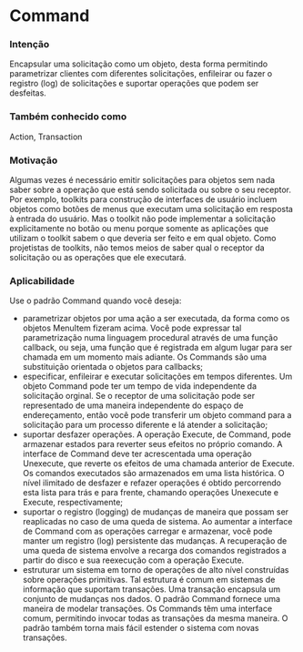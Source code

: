 # Command

### Intenção
Encapsular uma solicitação como um objeto, desta forma permitindo parametrizar clientes com diferentes solicitações, enfileirar ou fazer o registro (log) de solicitações e suportar operações que podem ser desfeitas.

### Também conhecido como
Action, Transaction

### Motivação
Algumas vezes é necessário emitir solicitações para objetos sem nada saber sobre a operação que está sendo solicitada ou sobre o seu receptor. Por exemplo, toolkits para construção de interfaces de usuário incluem objetos como botões de menus que executam uma solicitação em resposta à entrada do usuário. Mas o toolkit não pode implementar a solicitação explicitamente no botão ou menu porque somente as aplicações que utilizam o toolkit sabem o que deveria ser feito e em qual objeto. Como projetistas de toolkits, não temos meios de saber qual o receptor da solicitação ou as operações que ele executará. 

### Aplicabilidade
Use o padrão Command quando você deseja:
- parametrizar objetos por uma ação a ser executada, da forma como os objetos MenuItem fizeram acima. Você pode expressar tal parametrização numa linguagem procedural através de uma função callback, ou seja, uma função que é registrada em algum lugar para ser chamada em um momento mais adiante. Os Commands são uma substituição orientada o objetos para callbacks; 
- especificar, enfileirar e executar solicitações em tempos diferentes. Um objeto Command pode ter um tempo de vida independente da solicitação orginal. Se o receptor de uma solicitação pode ser representado de uma maneira independente do espaço de endereçamento, então você pode transferir um objeto command para a solicitação para um processo diferente e lá atender a solicitação; 
- suportar desfazer operações. A operação Execute, de Command, pode armazenar estados para reverter seus efeitos no próprio comando. A interface de Command deve ter acrescentada uma operação Unexecute, que reverte os efeitos de uma chamada anterior de Execute. Os comandos executados são armazenados em uma lista histórica. O nível ilimitado de desfazer e refazer operações é obtido percorrendo esta lista para trás e para frente, chamando operações Unexecute e Execute, respectivamente;
- suportar o registro (logging) de mudanças de maneira que possam ser reaplicadas no caso de uma queda de sistema. Ao aumentar a interface de Command com as operações carregar e armazenar, você pode manter um registro (log) persistente das mudanças. A recuperação de uma queda de sistema envolve a recarga dos comandos registrados a partir do disco e sua reexecução com a operação Execute. 
- estruturar um sistema em torno de operações de alto nível construídas sobre operações primitivas. Tal estrutura é comum em sistemas de informação que suportam transações. Uma transação encapsula um conjunto de mudanças nos dados. O padrão Command fornece uma maneira de modelar transações. Os Commands têm uma interface comum, permitindo invocar todas as transações da mesma maneira. O padrão também torna mais fácil estender o sistema com novas transações.
